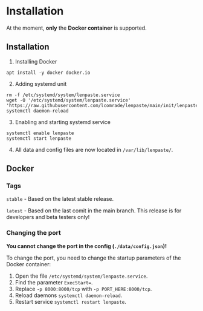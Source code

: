 # Installation
At the moment, **only** the **Docker container** is supported.


## Installation
1. Installing Docker
```
apt install -y docker docker.io
```

2. Adding systemd unit
```
rm -f /etc/systemd/system/lenpaste.service
wget -O '/etc/systemd/system/lenpaste.service' 'https://raw.githubusercontent.com/lcomrade/lenpaste/main/init/lenpaste.stable.service'
systemctl daemon-reload
```

3. Enabling and starting systemd service
```
systemctl enable lenpaste
systemctl start lenpaste
```

4. All data and config files are now located in `/var/lib/lenpaste/`.


## Docker
### Tags
`stable` - Based on the latest stable release.

`latest` - Based on the last comit in the main branch.
This release is for developers and beta testers only!

### Changing the port
**You cannot change the port in the config (`./data/config.json`)!**

To change the port, you need to change the startup parameters of the Docker container:
1. Open the file `/etc/systemd/system/lenpaste.service`.
2. Find the parameter `ExecStart=`.
3. Replace `-p 8000:8000/tcp` with `-p PORT_HERE:8000/tcp`.
4. Reload daemons `systemctl daemon-reload`.
5. Restart service `systemctl restart lenpaste`.

